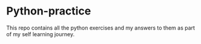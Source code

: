 # Python-practice

This repo contains all the python exercises and my answers to them as part of my self learning journey.
